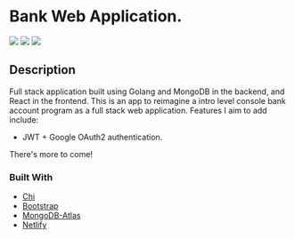 # Bank Web Application.

![](https://img.shields.io/badge/made%20by-DarienMiller-blue)
![](https://img.shields.io/badge/Golang-1.17-yellow)
![](https://img.shields.io/badge/MongoDB-Cloud-green)

## Description

Full stack application built using Golang and MongoDB in the backend, and React in the frontend. This is an app to reimagine a intro level console bank account program as a full stack web application. Features I aim to add include:

 - JWT + Google OAuth2 authentication.

 There's more to come!

### Built With

* [Chi](https://github.com/go-chi/chi)
* [Bootstrap](https://getbootstrap.com)
* [MongoDB-Atlas](https://www.mongodb.com/cloud/atlas)
* [Netlify](https://bit.ly/3q4pcJz)